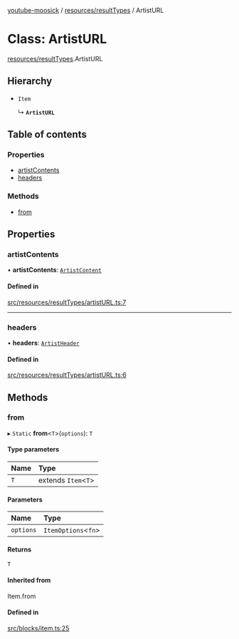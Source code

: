[youtube-moosick](../README.md) / [resources/resultTypes](../modules/resources_resultTypes.md) / ArtistURL

# Class: ArtistURL

[resources/resultTypes](../modules/resources_resultTypes.md).ArtistURL

## Hierarchy

- `Item`

  ↳ **`ArtistURL`**

## Table of contents

### Properties

- [artistContents](resources_resultTypes.ArtistURL.md#artistcontents)
- [headers](resources_resultTypes.ArtistURL.md#headers)

### Methods

- [from](resources_resultTypes.ArtistURL.md#from)

## Properties

### artistContents

• **artistContents**: [`ArtistContent`](resources_resultTypes.ArtistContent.md)

#### Defined in

[src/resources/resultTypes/artistURL.ts:7](https://github.com/EvasiveXkiller/youtube-moosick/blob/1b16ec0/src/resources/resultTypes/artistURL.ts#L7)

___

### headers

• **headers**: [`ArtistHeader`](resources_resultTypes.ArtistHeader.md)

#### Defined in

[src/resources/resultTypes/artistURL.ts:6](https://github.com/EvasiveXkiller/youtube-moosick/blob/1b16ec0/src/resources/resultTypes/artistURL.ts#L6)

## Methods

### from

▸ `Static` **from**<`T`\>(`options`): `T`

#### Type parameters

| Name | Type |
| :------ | :------ |
| `T` | extends `Item`<`T`\> |

#### Parameters

| Name | Type |
| :------ | :------ |
| `options` | `ItemOptions`<`fn`\> |

#### Returns

`T`

#### Inherited from

Item.from

#### Defined in

[src/blocks/item.ts:25](https://github.com/EvasiveXkiller/youtube-moosick/blob/1b16ec0/src/blocks/item.ts#L25)
